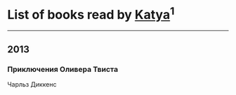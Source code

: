 # List of books read by [Katya](http://vk.com/id55239754)<sup>1</sup>
---

## 2013

### Приключения Оливера Твиста
Чарльз Диккенс



